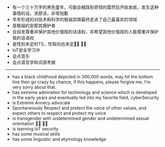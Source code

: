 * 有一个三十万字的黑色童年，可能会被踩到奇怪的雷然后开始发疯，发生这种事情的话，求原谅，非常抱歉
* 早年形成的对技术和科学的极端崇拜最终走进了自己最喜欢的领域
* 是极端的安那其拥护者
* 会自发尊重并保护其他价值观的话语权，并希望其他价值观的人能尊重并保护我的话语权
* 是性别未定的TS，性取向也未定🏳️‍⚧️ 🏳️‍🌈
* IoT安全学习中
* 会点音乐
* 会点语言学和词源考据

------
* has a black childhood depicted in 300,000 words, may hit the bottom line then go crazy by chance, if this happens, please forgive me, I'm very sorry about that.
* has extreme admiration for technology and science which is developed in the early years and eventually led into my favorite field, cyberSecurity
* is Extreme Annecy advocate
* Spontaneously Respect and protect the voice of other values, and expect others to respect and protect my voice
* is transgender with undetermined gender and undetermined sexual orientation 🏳️‍⚧️ 🏳️‍🌈
* is learning IoT security
* has some musical skills
* has some linguistic and etymology knowledge



<!--
**KSroido/KSroido** is a ✨ _special_ ✨ repository because its `README.md` (this file) appears on your GitHub profile.

Here are some ideas to get you started:

- 🔭 I’m currently working on ...
- 🌱 I’m currently learning ...
- 👯 I’m looking to collaborate on ...
- 🤔 I’m looking for help with ...
- 💬 Ask me about ...
- 📫 How to reach me: ...
- 😄 Pronouns: ...
- ⚡ Fun fact: ...
-->
